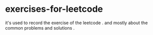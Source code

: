 # exercises-for-leetcode
it's used to record the exercise of the leetcode . and mostly about the common problems and solutions .
